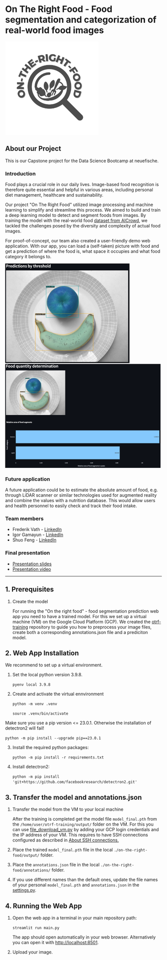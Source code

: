 # On The Right Food - Food segmentation and categorization of real-world food images

<img src="images/on_the_right_food_logo_dark.png" width = 300>

## **About our Project**

This is our Capstone project for the Data Science Bootcamp at neuefische.

### **Introduction**

Food plays a crucial role in our daily lives. Image-based food recognition is therefore quite essential and helpful in various areas, including personal diet management, healthcare and sustainability.

Our project "On The Right Food" utilized image processing and machine learning to simplify and streamline this process. We aimed to build and train a deep learning model to detect and segment foods from images. By training the model with the real-world food [dataset from AICrowd](https://www.aicrowd.com/challenges/food-recognition-benchmark-2022), we tackled the challenges posed by the diversity and complexity of actual food images. 

For proof-of-concept, our team also created a user-friendly demo web application. With our app, you can load a (self-taken) picture with food and get a prediction of where the food is, what space it occupies and what food category it belongs to.

<img src="images/segmentation_category.png" width = 400>
<img src="images/amount.png" width = 500>

### **Future application**

A future application could be to estimate the absolute amount of food, e.g. through LiDAR scanner or similar technologies used for augmented reality and combine the values with a nutrition database. This would allow users and health personnel to easily check and track their food intake.


### **Team members**
- Frederik Vath - [LinkedIn](https://www.linkedin.com/in/frederik-vath-1b91ab51/)  
- Igor Gamayun - [LinkedIn](https://www.linkedin.com/in/igor-gamayun-96aa2254/)     
- Shuo Feng - [LinkedIn](https://www.linkedin.com/in/shuo-feng-4884b025b/)   

### **Final presentation**

- [Presentation slides](https://github.com/rhiniodontypus/on-the-right-food/blob/branch_shuo/presentation_OnTheRightFood.pdf)  
- [Presentation video](https://www.youtube.com/watch?v=ymSrVHMmX54)

---

## **1. Prerequisites**

1. Create the model

    For running the "On the right food" - food segmentation prediction web app you need to have a trained model. For this we set up a virtual machine (VM) on the Google Cloud Platform (GCP). We created the [otrf-training](https://github.com/rhiniodontypus/otrf-training) repository to guide you how to preprocess your image files, create both a corresponding annotations.json file and a prediciton model. 
   
## **2. Web App Installation**

We recommend to set up a virtual environment. 

1. Set the local python version 3.9.8.

    `pyenv local 3.9.8`

2. Create and activate the virtual ennvironment

    `python -m venv .venv`
    
    `source .venv/bin/activate`

Make sure you use a pip version <= 23.0.1. Otherwise the installation of detectron2 will fail!

`python -m pip install --upgrade pip==23.0.1`

3. Install the required python packages:

    `python -m pip install -r requirements.txt`

4. Install detectron2:

    `python -m pip install 'git+https://github.com/facebookresearch/detectron2.git'`


## **3. Transfer the model and annotations.json**

1. Transfer the model from the VM to your local machine

    After the training is completed get the model file `model_final.pth` from the `/home/user/otrf-training/output/` folder on the VM. For this you can use [file_download_vm.py](file_download_vm.py) by adding your GCP login credentials and the IP address of your VM. This requires to have SSH connections configured as described in [About SSH connections.
](https://cloud.google.com/compute/docs/instances/ssh)

2. Place the trained `model_final.pth` file in the local `./on-the-right-food/output/` folder.

3. Place the `annotations.json` file in the local `./on-the-right-food/annotations/` folder.

4. If you use different names than the default ones, update the file names of your personal `model_final.pth` and `annotations.json` in the [settings.py](./config/settings.py).


## **4. Running the Web App**
1. Open the web app in a terminal in your main repository path:

    `streamlit run main.py`

    The app should open automatically in your web browser. Alternatively you can open it with [http://localhost:8501](http://localhost:8501).
2. Upload your image.
